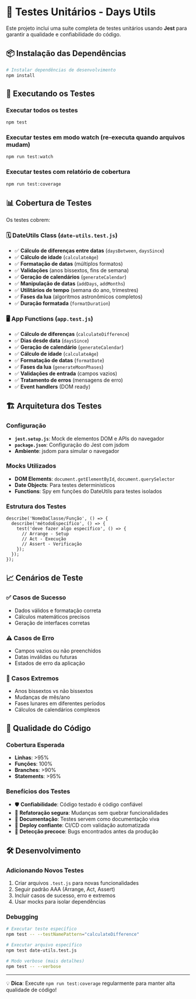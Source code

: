 # 🧪 Testes Unitários - Days Utils

Este projeto inclui uma suíte completa de testes unitários usando **Jest** para garantir a qualidade e confiabilidade do código.

## 📦 Instalação das Dependências

```bash
# Instalar dependências de desenvolvimento
npm install
```

## 🚀 Executando os Testes

### Executar todos os testes
```bash
npm test
```

### Executar testes em modo watch (re-executa quando arquivos mudam)
```bash
npm run test:watch
```

### Executar testes com relatório de cobertura
```bash
npm run test:coverage
```

## 📊 Cobertura de Testes

Os testes cobrem:

### 🗓️ DateUtils Class (`date-utils.test.js`)
- ✅ **Cálculo de diferenças entre datas** (`daysBetween`, `daysSince`)
- ✅ **Cálculo de idade** (`calculateAge`)
- ✅ **Formatação de datas** (múltiplos formatos)
- ✅ **Validações** (anos bissextos, fins de semana)
- ✅ **Geração de calendários** (`generateCalendar`)
- ✅ **Manipulação de datas** (`addDays`, `addMonths`)
- ✅ **Utilitários de tempo** (semana do ano, trimestres)
- ✅ **Fases da lua** (algoritmos astronômicos completos)
- ✅ **Duração formatada** (`formatDuration`)

### 🖥️ App Functions (`app.test.js`)
- ✅ **Cálculo de diferenças** (`calculateDifference`)
- ✅ **Dias desde data** (`daysSince`)
- ✅ **Geração de calendário** (`generateCalendar`)
- ✅ **Cálculo de idade** (`calculateAge`)
- ✅ **Formatação de datas** (`formatDate`)
- ✅ **Fases da lua** (`generateMoonPhases`)
- ✅ **Validações de entrada** (campos vazios)
- ✅ **Tratamento de erros** (mensagens de erro)
- ✅ **Event handlers** (DOM ready)

## 🏗️ Arquitetura dos Testes

### Configuração
- **`jest.setup.js`**: Mock de elementos DOM e APIs do navegador
- **`package.json`**: Configuração do Jest com jsdom
- **Ambiente**: jsdom para simular o navegador

### Mocks Utilizados
- **DOM Elements**: `document.getElementById`, `document.querySelector`
- **Date Objects**: Para testes determinísticos
- **Functions**: Spy em funções do DateUtils para testes isolados

### Estrutura dos Testes
```
describe('NomeDaClasse/Função', () => {
  describe('métodoEspecífico', () => {
    test('deve fazer algo específico', () => {
      // Arrange - Setup
      // Act - Execução
      // Assert - Verificação
    });
  });
});
```

## 📈 Cenários de Teste

### ✅ Casos de Sucesso
- Dados válidos e formatação correta
- Cálculos matemáticos precisos
- Geração de interfaces corretas

### ⚠️ Casos de Erro
- Campos vazios ou não preenchidos
- Datas inválidas ou futuras
- Estados de erro da aplicação

### 🔄 Casos Extremos
- Anos bissextos vs não bissextos  
- Mudanças de mês/ano
- Fases lunares em diferentes períodos
- Cálculos de calendários complexos

## 🎯 Qualidade do Código

### Cobertura Esperada
- **Linhas**: >95%
- **Funções**: 100%
- **Branches**: >90%
- **Statements**: >95%

### Benefícios dos Testes
- 🛡️ **Confiabilidade**: Código testado é código confiável
- 🔄 **Refatoração segura**: Mudanças sem quebrar funcionalidades
- 📖 **Documentação**: Testes servem como documentação viva
- 🚀 **Deploy confiante**: CI/CD com validação automatizada
- 🐛 **Detecção precoce**: Bugs encontrados antes da produção

## 🛠️ Desenvolvimento

### Adicionando Novos Testes
1. Criar arquivos `.test.js` para novas funcionalidades
2. Seguir padrão AAA (Arrange, Act, Assert)
3. Incluir casos de sucesso, erro e extremos
4. Usar mocks para isolar dependências

### Debugging
```bash
# Executar teste específico
npm test -- --testNamePattern="calculateDifference"

# Executar arquivo específico
npm test date-utils.test.js

# Modo verbose (mais detalhes)
npm test -- --verbose
```

---

💡 **Dica**: Execute `npm run test:coverage` regularmente para manter alta qualidade de código!